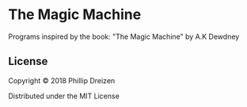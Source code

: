 # The Magic Machine

Programs inspired by the book: "The Magic Machine" by A.K Dewdney

## License

Copyright © 2018 Phillip Dreizen

Distributed under the MIT License
